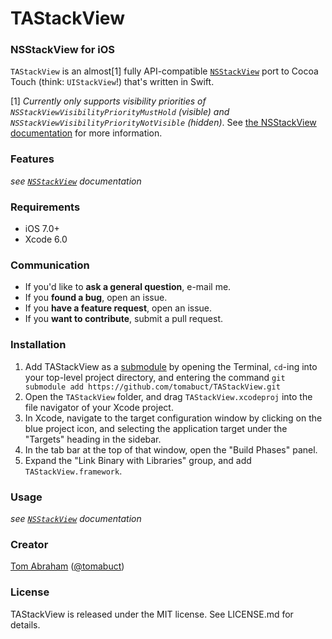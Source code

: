 TAStackView
===========

### NSStackView for iOS

`TAStackView` is an almost[1] fully API-compatible [`NSStackView`](https://developer.apple.com/library/mac/documentation/AppKit/Reference/NSStackView_Class/Chapters/Reference.html) port to Cocoa Touch (think: `UIStackView`!) that's written in Swift.

[1] *Currently only supports visibility priorities of `NSStackViewVisibilityPriorityMustHold` (visible) and `NSStackViewVisibilityPriorityNotVisible` (hidden)*. See [the NSStackView documentation](https://developer.apple.com/library/mac/documentation/AppKit/Reference/NSStackView_Class/Chapters/Reference.html#jumpTo_24) for more information.

### Features

*see [`NSStackView`](https://developer.apple.com/library/mac/documentation/AppKit/Reference/NSStackView_Class/Chapters/Reference.html) documentation*

### Requirements

- iOS 7.0+
- Xcode 6.0

### Communication

- If you'd like to **ask a general question**, e-mail me.
- If you **found a bug**, open an issue.
- If you **have a feature request**, open an issue.
- If you **want to contribute**, submit a pull request.

### Installation

1. Add TAStackView as a [submodule](http://git-scm.com/docs/git-submodule) by opening the Terminal, `cd`-ing into your top-level project directory, and entering the command `git submodule add https://github.com/tomabuct/TAStackView.git`
2. Open the `TAStackView` folder, and drag `TAStackView.xcodeproj` into the file navigator of your Xcode project.
3. In Xcode, navigate to the target configuration window by clicking on the blue project icon, and selecting the application target under the "Targets" heading in the sidebar.
4. In the tab bar at the top of that window, open the "Build Phases" panel.
5. Expand the "Link Binary with Libraries" group, and add `TAStackView.framework`.

### Usage

*see [`NSStackView`](https://developer.apple.com/library/mac/documentation/AppKit/Reference/NSStackView_Class/Chapters/Reference.html) documentation*


### Creator

[Tom Abraham](http://github.com/tomabuct) ([@tomabuct](https://twitter.com/tomabuct))

### License

TAStackView is released under the MIT license. See LICENSE.md for details.
